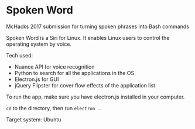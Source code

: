 # Spoken Word
McHacks 2017 submission for turning spoken phrases into Bash commands

Spoken Word is a Siri for Linux. It enables Linux users to control the operating system by voice.

Tech used:

  + Nuance API for voice recognition
  + Python to search for all the applications in the OS
  + Electron.js for GUI
  + jQuery Flipster for cover flow effects of the application list

To run the app, make sure you have electron.js installed in your computer.

```cd``` to the directory, then run ```electron .```.

Target system: Ubuntu


